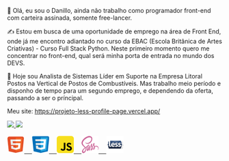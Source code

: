 👋 Olá, eu sou o Danillo, ainda não trabalho como programador front-end com carteira assinada, somente free-lancer. 

✍ Estou em busca de uma oportunidade de emprego na área de Front End, onde já me encontro adiantado no curso da EBAC (Escola Britânica de Artes Criativas) - Curso Full Stack Python.
Neste primeiro momento quero me concentrar no front-end, qual será minha porta de entrada no mundo dos DEVS.

🌱 Hoje sou Analista de Sistemas Líder em Suporte na Empresa Litoral Postos na Vertical de Postos de Combustíveis.
Mas trabalho meio período e disponho de tempo para um segundo emprego, e dependendo da oferta, passando a ser o príncipal.

Meu site: https://projeto-less-profile-page.vercel.app/

<div aling="center">
  <a href="https://github.com/danilloneo">
  <img height="180em" src="http://github-readme-stats.vercel.app/api?username=danilloneo&show_icons=true&theme=dracula&include_all_commits=true&count_private=true">
  <img height="180em" src="https://github-readme-stats.vercel.app/api/top-langs/?username=danilloneo&layout=compact&langs_count=7&theme=dracula">
</div>
<div style ="display: inline_block"><br>
  <img aling="center" alt="Html" src='./htmlok.png' style='width:40px; height:40px; border-radius:8px'/> 
  <img aling="center" alt="Css" src='./cssok.png' style='width:40px; height:40px; border-radius:4px'/> 
  <img aling="center" alt="Js" src='./js.png' style='width:40px; height:40px;'/> 
  <img aling="center" alt="Sass" src='./sass.png' style='width:40px; height:40px;'/> 
  <img aling="center" alt="Less" src='./less.png' style='width:40px; height:40px;'/>
</div>



